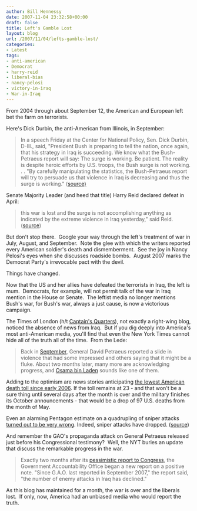 ```yaml
---
author: Bill Hennessy
date: 2007-11-04 23:32:58+00:00
draft: false
title: Left's Gamble Lost
layout: blog
url: /2007/11/04/lefts-gamble-lost/
categories:
- Latest
tags:
- anti-american
- Democrat
- harry-reid
- liberal-bias
- nancy-pelosi
- victory-in-iraq
- War-in-Iraq
---
```


From 2004 through about September 12, the American and European left bet the farm on terrorists.

Here's Dick Durbin, the anti-American from Illinois, in September:


> In a speech Friday at the Center for National Policy, Sen. Dick Durbin, D-Ill., said, "President Bush is preparing to tell the nation, once again, that his strategy in Iraq is succeeding. We know what the Bush-Petraeus report will say: The surge is working. Be patient. The reality is despite heroic efforts by U.S. troops, the Bush surge is not working. . . "By carefully manipulating the statistics, the Bush-Petraeus report will try to persuade us that violence in Iraq is decreasing and thus the surge is working." ([source)](https://abcnews.go.com/Politics/story?id=3575785&page=1)


Senate Majority Leader (and heed that title) Harry Reid declared defeat in April:


> this war is lost and the surge is not accomplishing anything as indicated by the extreme violence in Iraq yesterday," said Reid. ([source](https://www.cbsnews.com/stories/2007/04/20/politics/main2709229.shtml?source=RSSattr=HOME_2709229))


But don't stop there.  Google your way through the left's treatment of war in July, August, and September.  Note the glee with which the writers reported every American soldier's death and dismemberment.  See the joy in Nancy Pelosi's eyes when she discusses roadside bombs.  August 2007 marks the Democrat Party's irrevocable pact with the devil.   

Things have changed. 

Now that the US and her allies have defeated the terrorists in Iraq, the left is mum.  Democrats, for example, will not permit talk of the war in Iraq mention in the House or Senate.  The leftist media no longer mentions Bush's war, for Bush's war, always a just cause, is now a victorious  campaign.

The Times of London (h/t [Captain's Quarters](https://www.captainsquartersblog.com/mt/archives/015816.php)), not exactly a right-wing blog, noticed the absence of news from Iraq.  But if you dig deeply into America's most anti-American media, you'll find that even the New York Times cannot hide all of the truth all of the time.  From the Lede:


> Back in [September](https://thelede.blogs.nytimes.com/2007/09/11/watching-the-iraq-hearings-day-2/), General David Petraeus reported a slide in violence that had some impressed and others saying that it might be a fluke. About two months later, many more are acknowledging progress, and [Osama bin Laden](https://thelede.blogs.nytimes.com/2007/10/22/bin-laden-tape-drop-in-iraq-violence/) sounds like one of them.

Adding to the optimism are news stories anticipating [the lowest American death toll since early 2006](https://www.csmonitor.com/2007/1031/p01s01-usmi.html). If the toll remains at 23 - and that won't be a sure thing until several days after the month is over and the military finishes its October announcements - that would be a drop of 97 U.S. deaths from the month of May.

Even an alarming Pentagon estimate on a quadrupling of sniper attacks [turned out to be very wrong](https://blog.wired.com/defense/2007/10/pentagon-sniper.html). Indeed, sniper attacks have dropped. ([source](https://thelede.blogs.nytimes.com/2007/10/31/seizing-the-slide-in-iraq-violence/?hp))


And remember the GAO's propaganda attack on General Petraeus released just before his Congressional testimony?  Well, the NYT buries an update that discuss the remarkable progress in the war.


> Exactly two months after its [pessimistic report to Congress](https://thelede.blogs.nytimes.com/2007/08/30/a-more-pessimistic-report-on-iraq/), the Government Accountability Office began a new report on a positive note. "Since G.A.O. last reported in September 2007," the report said, "the number of enemy attacks in Iraq has declined."


As this blog has maintained for a month, the war is over and the liberals lost.  If only, now, America had an unbiased media who would report the truth. 
